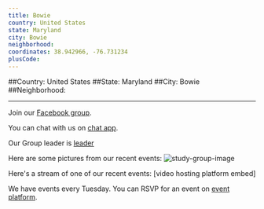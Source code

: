 ```yaml
---
title: Bowie
country: United States
state: Maryland
city: Bowie
neighborhood: 
coordinates: 38.942966, -76.731234
plusCode:
---
```


##Country: United States
##State: Maryland
##City: Bowie
##Neighborhood: 
*****
Join our [Facebook group](https://www.facebook.com/groups/free.code.camp.bowie.md).

You can chat with us on [chat app]().

Our Group leader is [leader]()

Here are some pictures from our recent events:
![study-group-image]()

Here's a stream of one of our recent events:
[video hosting platform embed]

We have events every Tuesday. You can RSVP for an event on [event platform]().
